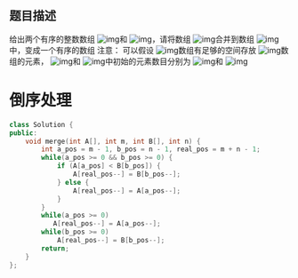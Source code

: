 ## 题目描述

给出两个有序的整数数组 ![img](https://www.nowcoder.com/equation?tex=A%20%5C)和 ![img](https://www.nowcoder.com/equation?tex=B%5C)，请将数组 ![img](https://www.nowcoder.com/equation?tex=B%5C)合并到数组 ![img](https://www.nowcoder.com/equation?tex=A%5C)中，变成一个有序的数组
注意：
可以假设 ![img](https://www.nowcoder.com/equation?tex=A%5C)数组有足够的空间存放 ![img](https://www.nowcoder.com/equation?tex=B%5C)数组的元素， ![img](https://www.nowcoder.com/equation?tex=A%5C)和 ![img](https://www.nowcoder.com/equation?tex=B%5C)中初始的元素数目分别为 ![img](https://www.nowcoder.com/equation?tex=m%5C)和 ![img](https://www.nowcoder.com/equation?tex=n%5C)



# 倒序处理

```C++
class Solution {
public:
    void merge(int A[], int m, int B[], int n) {
        int a_pos = m - 1, b_pos = n - 1, real_pos = m + n - 1;
        while(a_pos >= 0 && b_pos >= 0) {
            if (A[a_pos] < B[b_pos]) {
                A[real_pos--] = B[b_pos--];
            } else {
                A[real_pos--] = A[a_pos--];
            }
        }
        while(a_pos >= 0)
           A[real_pos--] = A[a_pos--];
        while(b_pos >= 0)
            A[real_pos--] = B[b_pos--];
        return;
    }
};
```

